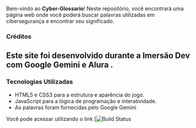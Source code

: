 
Bem-vindo ao **Cyber-Glossario**! Neste repositório, você encontrará uma página web onde você poderá buscar palavras utilizadas em cibersegurança e encontrar seu significado.
### Créditos
Este site foi desenvolvido durante a Imersão Dev com Google Gemini e Alura . 
---
### Tecnologias Utilizadas

- HTML5 e CSS3 para a estrutura e aparência do jogo.
- JavaScript para a lógica de programação e interatividade.
- As palavras foram fornecidas pelo Google Gemini

Você pode acessar utilizando o link 
[![Build Status]([https://github.com/Danielevs/Cyber-Glossario/actions](https://cyber-glossario.vercel.app/))
